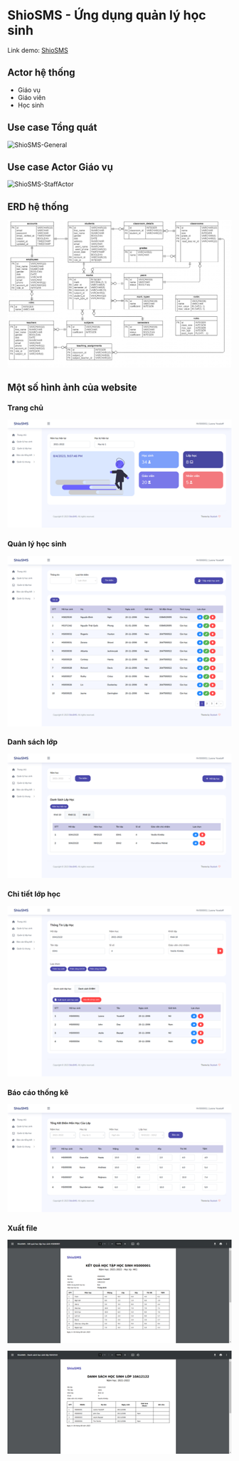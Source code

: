 # ShioSMS - Ứng dụng quản lý học sinh

Link demo: [ShioSMS](https://shiobook-ebook-downloader.tech/)

## Actor hệ thống
- Giáo vụ
- Giáo viên
- Học sinh

## Use case Tổng quát
![ShioSMS-General](markdown/diagram/Guest.png)

## Use case Actor Giáo vụ
![ShioSMS-StaffActor](markdown/diagram/Member.png)

## ERD hệ thống
![ShioSMS-ERD](markdown/diagram/ERD.png)


## Một số hình ảnh của website

### Trang chủ
![ShioSMS-dashboard](markdown/screen/homepage.png)

### Quản lý học sinh
![ShioSMS-manageStudent](markdown/screen/manage-student.png)

### Danh sách lớp
![ShioSMS-manageClassroom](markdown/screen/manage-classroom.png)

### Chi tiết lớp học
![ShioSMS-classroomDetail](markdown/screen/classroom-detail.png)

### Báo cáo thống kê
![ShioSMS-report](markdown/screen/subject-report.png)


### Xuất file
![ShioSMS-report](markdown/screen/export-result.png)

![ShioSMS-report](markdown/screen/export-file.png)
